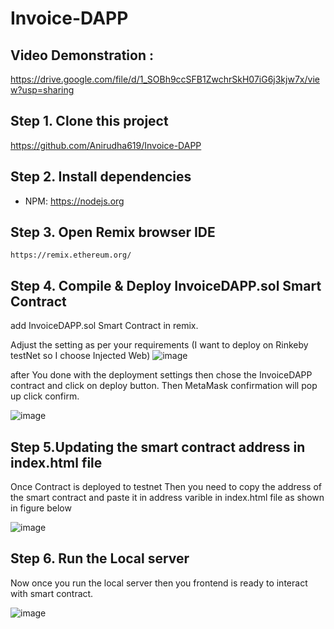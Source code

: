 # Invoice-DAPP

## Video Demonstration :
https://drive.google.com/file/d/1_SOBh9ccSFB1ZwchrSkH07iG6j3kjw7x/view?usp=sharing

## Step 1. Clone this project
https://github.com/Anirudha619/Invoice-DAPP

## Step 2. Install dependencies
- NPM: https://nodejs.org

## Step 3. Open Remix browser IDE
`https://remix.ethereum.org/`

## Step 4. Compile & Deploy InvoiceDAPP.sol Smart Contract
add InvoiceDAPP.sol Smart Contract in remix.

Adjust the setting as per your requirements (I want to deploy on Rinkeby testNet so I choose Injected Web) 
![image](https://user-images.githubusercontent.com/92630647/160268444-0191f53e-481c-48ba-8161-0eda4cd6a3ba.png)


after You done with the deployment settings then chose the InvoiceDAPP contract and click on deploy button.
Then MetaMask confirmation will pop up click confirm.

![image](https://user-images.githubusercontent.com/92630647/160268466-79ede8ea-ca47-4bd1-8ca0-42c2963c5bb6.png)



## Step 5.Updating the smart contract address in index.html file

Once Contract is deployed to testnet Then you need to copy the address of the smart contract and paste it in address varible in index.html file as shown in figure below

![image](https://user-images.githubusercontent.com/92630647/160268598-5af0918d-d33d-4366-a355-10ecd7da6ff2.png)

## Step 6. Run the Local server
Now once you run the local server then you frontend is ready to interact with smart contract.

![image](https://user-images.githubusercontent.com/92630647/160268722-282f2de5-ce41-4442-8c8d-eeab195b42c8.png)
